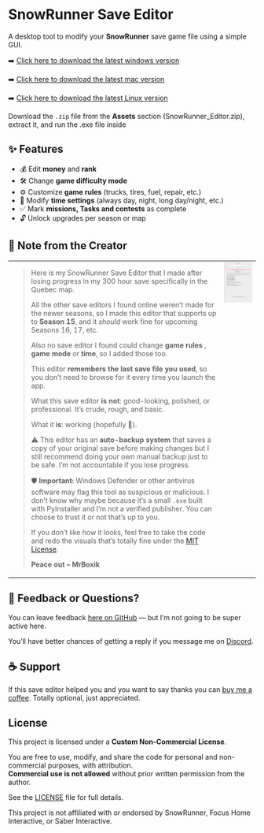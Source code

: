 # SnowRunner Save Editor

A desktop tool to modify your **SnowRunner** save game file using a simple GUI.

➡️ [Click here to download the latest windows version](https://github.com/MrBoxik/SnowRunner-Save-Editor/releases/tag/64)

➡️ [Click here to download the latest mac version](https://github.com/MrBoxik/SnowRunner-Save-Editor/releases/tag/5.0)

➡️ [Click here to download the latest Linux version](https://github.com/MrBoxik/SnowRunner-Save-Editor/releases/tag/8.0)

Download the `.zip` file from the **Assets** section (SnowRunner_Editor.zip), extract it, and run the .exe file inside

## ✨ Features

- 💰 Edit **money** and **rank**
- 🛠️ Change **game difficulty mode**
- ⚙️ Customize **game rules** (trucks, tires, fuel, repair, etc.)
- 🌄 Modify **time settings** (always day, night, long day/night, etc.)
- ✅ Mark **missions, Tasks and contests** as complete
- 🔓 Unlock upgrades per season or map

## 💬 Note from the Creator

<table>
<tr>
<td>

> Here is my SnowRunner Save Editor that I made after losing progress in my 300 hour save  specifically in the Quebec map.  
>  
> All the other save editors I found online weren’t made for the newer seasons, so I made this editor that supports up to **Season 15**, and it *should* work fine for upcoming Seasons 16, 17, etc.  
>  
> Also no save editor I found could change **game rules** , **game mode** or **time**, so I added those too.
> 
> This editor **remembers the last save file you used**, so you don’t need to browse for it every time you launch the app.
>  
> What this save editor **is not**: good-looking, polished, or professional. It’s crude, rough, and basic.  
>  
> What it **is**: working (hopefully 🤞).  
>  
> ⚠️ This editor has an **auto-backup system** that saves a copy of your original save before making changes but I still recommend doing your own manual backup just to be safe. I’m not accountable if you lose progress.
>
> 🛡️ **Important:** Windows Defender or other antivirus software may flag this tool as suspicious or malicious. I don’t know why maybe because it’s a small `.exe` built with PyInstaller and I’m not a verified publisher. You can choose to trust it or not that’s up to you.
>  
> If you don’t like how it looks, feel free to take the code and redo the visuals that’s totally fine under the [MIT License](LICENSE).  
>  
> **Peace out – MrBoxik**

</td>
<td align="center" valign="top">

<img src="https://github.com/MrBoxik/SnowRunner-Save-Editor/blob/main/editor.gif" alt="editor gif" width="310"/>

</td>
</tr>
</table>

## 💬 Feedback or Questions?

You can leave feedback [here on GitHub](https://github.com/MrBoxik/SnowRunner-Save-Editor/issues) — but I’m not going to be super active here.

You’ll have better chances of getting a reply if you message me on [Discord](https://discord.com/users/638802769393745950).


## ☕ Support

If this save editor helped you and you want to say thanks you can [buy me a coffee](https://buymeacoffee.com/mrboxik). Totally optional, just appreciated.


## License

This project is licensed under a **Custom Non-Commercial License**.

You are free to use, modify, and share the code for personal and non-commercial purposes, with attribution.  
**Commercial use is not allowed** without prior written permission from the author.

See the [LICENSE](LICENSE) file for full details.

This project is not affiliated with or endorsed by SnowRunner, Focus Home Interactive, or Saber Interactive.

